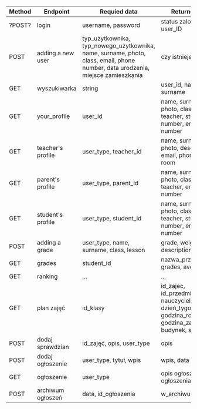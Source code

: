 |Method|Endpoint|Requied data|Returned data|
|------|--------|------------|-------------|
|?POST?|login|username, password|status zalogowania, user_ID|
|POST|adding a new user|typ_użytkownika, typ_nowego_użytkownika, name, surname, photo, class, email, phone number, data urodzenia, miejsce zamieszkania|czy istnieje, user_id|
|GET|wyszukiwarka|string|user_id, name, surname|
|GET|your_profile|user_id|name, surname, photo, class, main teacher, student number, email, phone number|
|GET|teacher's profile|user_type, teacher_id|name, surname, photo, description, email, phone number, room|
|GET|parent's profile|user_type, parent_id|name, surname, photo, class, main teacher, email, phone number|
|GET|student's profile|user_type, student_id|name, surname, photo, class, main teacher, student number, email, phone number|
|POST|adding a grade|user_type, name, surname, class, lesson|grade, weight, date, description|
|GET|grades|student_id|nazwa_przedmiotu, grades, average|
|GET|ranking|...|...|
|GET|plan zajęć|id_klasy|id_zajec, id_przedmiotu, id_ nauczyciela, dzień_tygodnia, godzina_rozpoczęcia, godzina_zakończenia, budynek, sprawdzian|
|POST|dodaj sprawdzian|id_zajęć, opis, user_type|opis|
|POST|dodaj ogłoszenie|user_type, tytuł, wpis|wpis, data|
|GET|ogłoszenie|user_type|opis ogłoszenia, data ogłoszenia|
|POST|archiwum ogłoszeń|data, id_ogłoszenia|w_archiwum=1|
